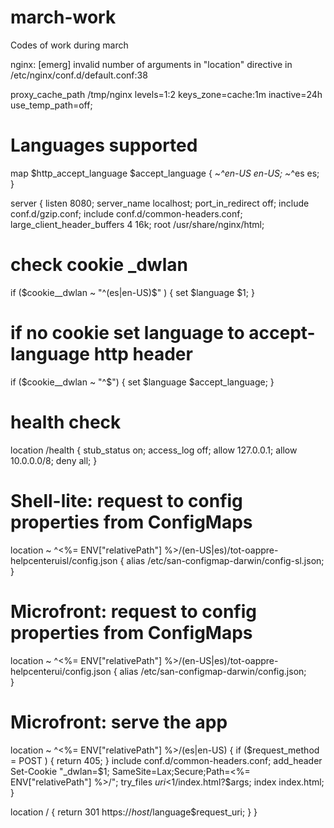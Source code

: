 # march-work
Codes of work during march

nginx: [emerg] invalid number of arguments in "location" directive in /etc/nginx/conf.d/default.conf:38


proxy_cache_path /tmp/nginx levels=1:2 keys_zone=cache:1m inactive=24h use_temp_path=off;

# Languages supported
map $http_accept_language $accept_language {
  ~*^en-US en-US;
  ~*^es es;
}

server {
  listen 8080;
  server_name localhost;
  port_in_redirect off;
  include conf.d/gzip.conf;
  include conf.d/common-headers.conf;
  large_client_header_buffers 4 16k;
  root /usr/share/nginx/html;

  # check cookie _dwlan
  if ($cookie__dwlan ~ "^(es|en-US)$" ) {
    set $language $1;
  }

  # if no cookie set language to accept-language http header
  if ($cookie__dwlan ~ "^$") {
    set $language $accept_language;
  }

  # health check
  location /health {
    stub_status on;
    access_log off;
    allow 127.0.0.1;
    allow 10.0.0.0/8;
    deny all;
  }

  # Shell-lite: request to config properties from ConfigMaps
  location ~ ^<%= ENV["relativePath"] %>/(en-US|es)/tot-oappre-helpcenteruisl/config.json {
    alias /etc/san-configmap-darwin/config-sl.json;
  }

  # Microfront: request to config properties from ConfigMaps
  location ~ ^<%= ENV["relativePath"] %>/(en-US|es)/tot-oappre-helpcenterui/config.json {
    alias /etc/san-configmap-darwin/config.json;  
  }

  # Microfront: serve the app
  location ~ ^<%= ENV["relativePath"] %>/(es|en-US) {
    if ($request_method = POST ) {
      return 405;
    }
    include conf.d/common-headers.conf;
    add_header Set-Cookie "_dwlan=$1; SameSite=Lax;Secure;Path=<%= ENV["relativePath"] %>/";
    try_files $uri <%= ENV["relativePath"] %>/$1/index.html?$args;
    index index.html;
  }

  location / {
    return 301 https://$host/$language$request_uri;
  }
}
